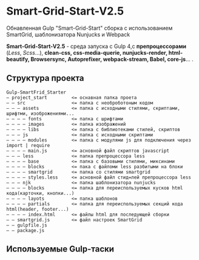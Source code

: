 # Smart-Grid-Start-V2.5
Обнавленная Gulp "Smart-Grid-Start" сборка с использованием SmartGrid, шаблонизатора Nunjucks и Webpack

**Smart-Grid-Start-V2.5** - среда запуска с Gulp 4,c **препроцессорами** (*Less*, *Scss*...), **clean-css, css-media-querie, nunjucks-render, html-beautify, Browsersync, Autoprefixer, webpack-stream, Babel, core-js**... .

## Структура проекта

~~~ pre
Gulp-SmartFrid_Starter
— project_start         <= оснавная папка проета
— — src                 <= папка с необроботоным кодом
— — — assets            <= папка с исходными стилями, скриптами, шрифтми, изоброжениями... 
— — — — fonts           <= папка с шрифтами
— — — — images          <= папка изображений
— — — — libs            <= папка с библиотеками стилей, скриптов
— — — js                <= папка с исходными скриптами
— — — — modules         <= папка с модулями js для подключения через import | require
— — — — main.js         <= асновной файл скриптов javascript
— — — less              <= папка препроцессора less
— — — — base            <= папка с базовыми стилями, миксинами
— — — — blocks          <= пака с файломи less разбитыми на блоки
— — — — smartgrid       <= папка со стилями smartgrid
— — — — styles.less     <= асновной файл стид=лей препроцессора less
— — — njk               <= папка шаблонизатора nunjucks
— — — — blocks          <= папка для переиспользуемых кусков html кода(карточки, кнопки...) 
— — — — layots          <= папка шаблонов 
— — — — partials        <= папка для переиспользуемых секций кода html(header, footer...)
— — — — index.html      <= файлы html для последующей сборки 
— — smartgrid.js        <= файл настроек SmartGrid
— — gulpfile.js
— — package.js
~~~

## Используемые Gulp-таски

